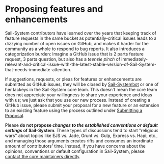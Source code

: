 # Proposing features and enhancements

Sail-System contributors have learned over the years that keeping track of feature requests in the same bucket as potentially-critical issues leads to a dizzying number of open issues on GitHub, and makes it harder for the community as a whole to respond to bug reports.  It also introduces a categorization burden: Imagine a GitHub issue that is 2 parts feature request, 3 parts question, but also has a _teensie pinch_ of immediately-relevant-and-critical-issue-with-the-latest-stable-version-of-Sail-System-that-needs-immediate-attention.

If suggestions, requests, or pleas for features or enhancements are submitted as GitHub issues, they will be closed by [Sail-Systembot](http://askSail-Systembot.tumblr.com/) or one of her lackeys in the Sail-System core team.  This doesn't mean the core team does not appreciate your willingness to share your experience and ideas with us; we just ask that you use our new process.  Instead of creating a GitHub issue, please submit your proposal for a new feature or an extension to an existing feature using the process outlined under [Submitting a Proposal](https://Sail-Systemjs.com/documentation/contributing/proposing-features-enhancements/submitting-a-proposal).

Please **do not propose _changes to the established conventions or default settings_ of Sail-System**. These types of discussions tend to start "religious wars" about topics like EJS vs. Jade, Grunt vs. Gulp, Express vs. Hapi, etc., and managing those arguments creates rifts and consumes an inordinate amount of contributors' time.  Instead, if you have concerns about the opinions, conventions or default configuration in Sail-System, please [contact the core maintainers directly](mailto:inquiries@Sail-Systemjs.com).

<docmeta name="displayName" value="Proposing features/enhancements">
